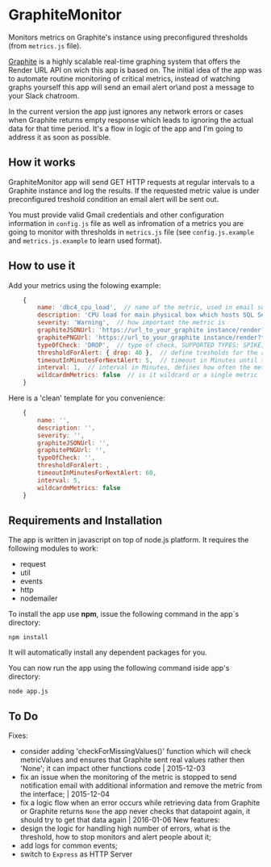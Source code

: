 # GraphiteMonitor
Monitors metrics on Graphite's instance using preconfigured thresholds (from `metrics.js` file).

[Graphite](https://github.com/graphite-project/graphite-web "Graphite Project on GitHub") is a highly scalable real-time graphing system that offers the Render URL API on wich this app is based on. The initial idea of the app was to automate routine monitoring of critical metrics, instead of watching graphs yourself this app will send an email alert or\and post a message to your Slack chatroom. 

In the current version the app just ignores any network errors or cases when Graphite returns empty response which leads to ignoring the actual data for that time period. It's a flow in logic of the app and I'm going to address it as soon as possible.

## How it works
GraphiteMonitor app will send GET HTTP requests at regular intervals to a Graphite instance and log the results. If the requested metric value is under preconfigured treshold condition an email alert will be sent out. 

You must provide valid Gmail credentials and other configuration information in `config.js` file as well as infromation of a metrics you are going to monitor with thresholds in `metrics.js` file (see `config.js.example` and `metrics.js.example` to learn used format).

## How to use it
Add your metrics using the folowing example:
```javascript
    {
        name: 'dbc4_cpu_load',  // name of the metric, used in email subjects and UI
        description: 'CPU load for main physical box which hosts SQL Servers',  // more detailed description of the metric
        severity: 'Warning',  // how important the metric is
        graphiteJSONUrl: 'https://url_to_your_graphite instance/render?target=aliasByNode(keepLastValue(sql.processor.Time.dbc4),4)&width=800&height=800&from=-2minute&untill=now&format=json',  // HTTP GET request to that URL should return JSON object with datapoints
        graphitePNGUrl: 'https://url_to_your_graphite instance/render?target=aliasByNode(keepLastValue(sql.processor.Time.dbc4),4)&width=800&height=800&from=-90minute&untill=now',  // HTTP GET request to that URL should return PNG image of the metric, used for email attachments
        typeOfCheck: 'DROP',  // type of check, SUPPORTED TYPES: SPIKE, DROP, RANGE; this is used to determine wich alert condition to use
        thresholdForAlert: { drop: 40 },  // define tresholds for the respective check type - DROP: { drop: 40 }, SPIKE: { spike: 15 }, RANGE: { range: { min: 2, max: 6 } }
        timeoutInMinutesForNextAlert: 5,  // timeout in Minutes until the next alert is sent if the alerting conditions are still met
        interval: 1,  // interval in Minutes, defines how often the metric will be updated
        wildcardmMetrics: false  // is it wildcard or a single metric
    }
```
Here is a 'clean' template for you convenience:
```javascript
    {
        name: '',
        description: '',
        severity: '',
        graphiteJSONUrl: '',
        graphitePNGUrl: '',
        typeOfCheck: '',
        thresholdForAlert: ,
        timeoutInMinutesForNextAlert: 60,
        interval: 5,
        wildcardmMetrics: false
    }
```

## Requirements and Installation
The app is written in javascript on top of node.js platform. It requires the following modules to work:
- request
- util
- events
- http
- nodemailer

To install the app use **npm**, issue the following command in the app`s directory:
```shell
npm install
```
It will automatically install any dependent packages for you.

You can now run the app using the following command iside app's directory:
```shell
node app.js
```

## To Do
Fixes:
- consider adding 'checkForMissingValues()' function which will check metricValues and ensures that Graphite sent real values rather then 'None'; it can impact other functions code | 2015-12-03
- fix an issue when the monitoring of the metric is stopped to send notification email with additional information and remove the metric from the interface; | 2015-12-04
- fix a logic flow when an error occurs while retrieving data from Graphite or Graphite returns `None` the app never checks that datapoint again, it should try to get that data again | 2016-01-06
New features:
- design the logic for handling high number of errors, what is the threshold, how to stop monitors and alert people about it;
- add logs for common events;
- switch to `Express` as HTTP Server